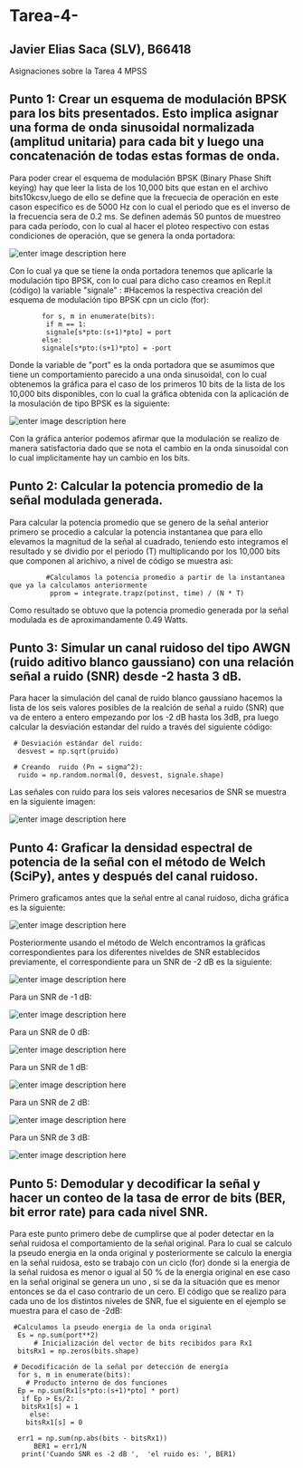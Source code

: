 # Tarea-4-
## Javier Elias Saca (SLV), B66418
Asignaciones sobre la Tarea 4 MPSS

## Punto 1: Crear un esquema de modulación BPSK para los bits presentados. Esto implica asignar una forma de onda sinusoidal normalizada (amplitud unitaria) para cada bit y luego una concatenación de todas estas formas de onda.

  Para poder crear el esquema de modulación BPSK (Binary Phase Shift keying) hay que leer la lista  de los 10,000 bits que estan en el archivo bits10kcsv,luego de ello se define que la frecuecia de operación en este cason especifico es de 5000 Hz con lo cual el periodo que es el inverso de la frecuencia sera de 0.2 ms. Se definen además 50 puntos de muestreo para cada período, con lo cual al hacer el ploteo respectivo con estas condiciones de operación, que se genera la onda portadora: 
  
 ![enter image description here](/portadora.png)

Con lo cual ya que se tiene la onda portadora tenemos que aplicarle la modulación tipo BPSK, con lo cual para dicho caso creamos en Repl.it (código) la variable "signale" :
        #Hacemos la respectiva creación del esquema de modulación tipo BPSK cpn un ciclo (for):
        
            for s, m in enumerate(bits):
             if m == 1:
             signale[s*pto:(s+1)*pto] = port
            else: 
            signale[s*pto:(s+1)*pto] = -port
            
Donde la variable de "port" es la onda portadora que se asumimos que tiene un comportamiento parecido a una onda sinusoidal, con lo cual obtenemos la gráfica para el caso de los primeros 10 bits de la lista de los 10,000 bits disponibles, con lo cual la gráfica obtenida con la aplicación de la mosulación de tipo BPSK es la siguiente: 

 ![enter image description here](/modulada.png)
 
 Con la gráfica anterior podemos afirmar que la modulación se realizo de manera satisfactoria dado que se nota el cambio en la onda sinusoidal con lo cual implicitamente hay un cambio en los bits.
 
 ## Punto 2: Calcular la potencia promedio de la señal modulada generada.
 
 Para calcular la potencia promedio que se genero de la señal anterior primero se procedio a calcular la potencia instantanea que para ello elevamos la magnitud de la señal al cuadrado, teniendo esto integramos el resultado y se dividio por el periodo (T) multiplicando por los 10,000 bits que componen al arichivo, a nivel de código se muestra asi: 
 
 
             #Calculamos la potencia promedio a partir de la instantanea que ya la calculamos anteriormente
              pprom = integrate.trapz(potinst, time) / (N * T)
              
Como resultado se obtuvo que la potencia promedio generada por la señal modulada es de aproximandamente 0.49 Watts.


 ## Punto 3: Simular un canal ruidoso del tipo AWGN (ruido aditivo blanco gaussiano) con una relación señal a ruido (SNR) desde -2 hasta 3 dB.
 
 Para hacer la simulación del canal de ruido blanco gaussiano hacemos la lista de los seis valores posibles de la realción de señal a ruido (SNR) que va de entero a entero empezando por los -2 dB hasta los 3dB, pra luego calcular la desviación estandar del ruido a través del siguiente código: 
 
     # Desviación estándar del ruido:
      desvest = np.sqrt(pruido)
  
     # Creando  ruido (Pn = sigma^2):
      ruido = np.random.normal(0, desvest, signale.shape)
 
  Las señales con ruido  para  los seis valores necesarios de SNR se muestra en la siguiente imagen:
  
  ![enter image description here](/ruido.png)
 
 ## Punto 4: Graficar la densidad espectral de potencia de la señal con el método de Welch (SciPy), antes y después del canal ruidoso.
 
 Primero graficamos antes que la señal entre al canal ruidoso, dicha gráfica es la siguiente: 
 
  ![enter image description here](/densidadespectral.png)
 
 Posteriormente usando el método de Welch encontramos la gráficas correspondientes para los diferentes niveldes de SNR establecidos previamente, el correspondiente para un SNR de -2 dB es la siguiente: 
 
   ![enter image description here](/densidad-2dB.png)
   
   Para un SNR de -1 dB: 
   
   ![enter image description here](/densidad-1dB.png)
   
   Para un SNR de 0 dB:
   
   ![enter image description here](/densidad0dB.png)
     
   Para un SNR de 1 dB:
   
   ![enter image description here](/densidad1dB.png)
      
   Para un SNR de 2 dB: 
   
   ![enter image description here](/densidad2dB.png)
   
   Para un SNR de 3 dB:
   
   ![enter image description here](/densidad3dB.png)
   
   
   ## Punto 5: Demodular y decodificar la señal y hacer un conteo de la tasa de error de bits (BER, bit error rate) para cada nivel SNR.
   
   Para este punto primero debe de cumplirse que  al poder detectar en la señal ruidosa el comportamiento de la señal original. Para lo cual se calculo la pseudo energia en la onda original y posteriormente se calculo  la energia en la señal ruidosa, esto se trabajo con un ciclo (for) donde si la energia de la señal ruidosa es menor o igual al 50 % de la energia original en ese caso en la señal original se genera un uno , si se da la situación que es menor entonces se da el caso contrario de un cero. El código que se realizo para cada uno de los distintos niveles de SNR, fue el siguiente en el ejemplo se muestra para el caso de -2dB:

     #Calculamos la pseudo energia de la onda original
      Es = np.sum(port**2)
          # Inicialización del vector de bits recibidos para Rx1
      bitsRx1 = np.zeros(bits.shape)

     # Decodificación de la señal por detección de energía
      for s, m in enumerate(bits):
        # Producto interno de dos funciones
      Ep = np.sum(Rx1[s*pto:(s+1)*pto] * port) 
       if Ep > Es/2:
       bitsRx1[s] = 1
         else:
        bitsRx1[s] = 0

      err1 = np.sum(np.abs(bits - bitsRx1))
          BER1 = err1/N
       print('Cuando SNR es -2 dB ',  'el ruido es: ', BER1)
 
